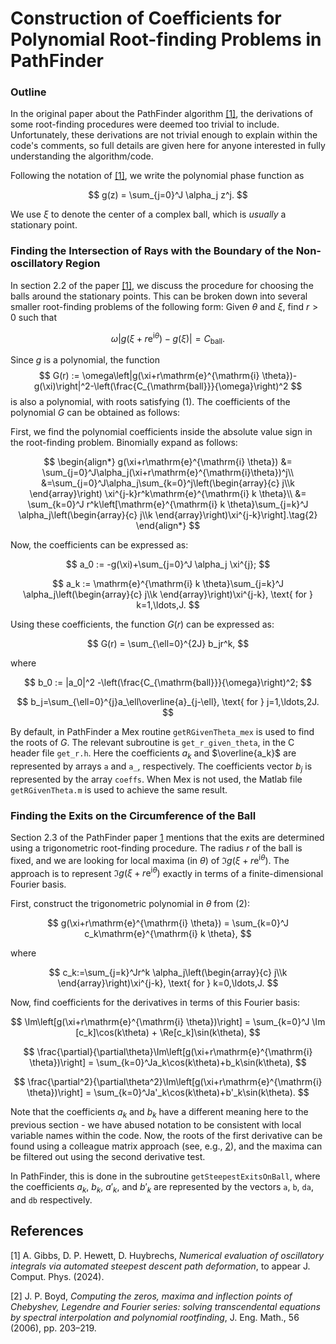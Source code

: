 # Construction of Coefficients for Polynomial Root-finding Problems in PathFinder

### Outline
In the original paper about the PathFinder algorithm [[1]](#references), the derivations of some root-finding procedures were deemed too trivial to include. Unfortunately, these derivations are not trivial enough to explain within the code's comments, so full details are given here for anyone interested in fully understanding the algorithm/code.

Following the notation of [[1]](#references), we write the polynomial phase function as

$$
g(z) = \sum_{j=0}^J \alpha_j z^j.
$$

We use $\xi$ to denote the center of a complex ball, which is *usually* a stationary point.

### Finding the Intersection of Rays with the Boundary of the Non-oscillatory Region
In section 2.2 of the paper [[1]](#references), we discuss the procedure for choosing the balls around the stationary points. This can be broken down into several smaller root-finding problems of the following form: Given $\theta$ and $\xi$, find $r>0$ such that

$$
\begin{equation}
\omega\left|g(\xi+r\mathrm{e}^{\mathrm{i} \theta})-g(\xi)\right|=C_{\mathrm{ball}}.\tag{1}
\end{equation}
$$

Since $g$ is a polynomial, the function
$$
G(r) := \omega\left|g(\xi+r\mathrm{e}^{\mathrm{i} \theta})-g(\xi)\right|^2-\left(\frac{C_{\mathrm{ball}}}{\omega}\right)^2
$$
is also a polynomial, with roots satisfying (1). The coefficients of the polynomial $G$ can be obtained as follows:

First, we find the polynomial coefficients inside the absolute value sign in the root-finding problem. Binomially expand as follows:

$$
\begin{align*}
g(\xi+r\mathrm{e}^{\mathrm{i} \theta}) &= \sum_{j=0}^J\alpha_j(\xi+r\mathrm{e}^{\mathrm{i}\theta})^j\\
	&=\sum_{j=0}^J\alpha_j\sum_{k=0}^j\left(\begin{array}{c}
		j\\k
	\end{array}\right)
	\xi^{j-k}r^k\mathrm{e}^{\mathrm{i} k \theta}\\
&= \sum_{k=0}^J r^k\left[\mathrm{e}^{\mathrm{i} k \theta}\sum_{j=k}^J \alpha_j\left(\begin{array}{c} j\\k \end{array}\right)\xi^{j-k}\right].\tag{2}
\end{align*}
$$

Now, the coefficients can be expressed as:

$$ a_0 := -g(\xi)+\sum_{j=0}^J \alpha_j \xi^{j}; $$

$$ a_k := \mathrm{e}^{\mathrm{i} k \theta}\sum_{j=k}^J \alpha_j\left(\begin{array}{c} j\\k \end{array}\right)\xi^{j-k}, \text{ for } k=1,\ldots,J. $$

Using these coefficients, the function $G(r)$ can be expressed as:

$$ G(r) = \sum_{\ell=0}^{2J} b_jr^k, $$

where

$$ b_0 := |a_0|^2 -\left(\frac{C_{\mathrm{ball}}}{\omega}\right)^2; $$

$$ b_j=\sum_{\ell=0}^{j}a_\ell\overline{a}_{j-\ell}, \text{ for } j=1,\ldots,2J. $$

By default, in PathFinder a Mex routine `getRGivenTheta_mex` is used to find the roots of $G$. The relevant subroutine is `get_r_given_theta`, in the C header file `get_r.h`. Here the coefficients $a_k$ and $\overline{a_k}$ are represented by arrays `a` and `a_`, respectively. The coefficients vector $b_j$ is represented by the array `coeffs`. When Mex is not used, the Matlab file `getRGivenTheta.m` is used to achieve the same result.

### Finding the Exits on the Circumference of the Ball
Section 2.3 of the PathFinder paper [1](#references) mentions that the exits are determined using a trigonometric root-finding procedure. The radius $r$ of the ball is fixed, and we are looking for local maxima (in $\theta$) of $\Im g(\xi+r\mathrm{e}^{\mathrm{i} \theta})$. The approach is to represent $\Im g(\xi+r\mathrm{e}^{\mathrm{i} \theta})$ exactly in terms of a finite-dimensional Fourier basis.

First, construct the trigonometric polynomial in $\theta$ from (2):

$$ g(\xi+r\mathrm{e}^{\mathrm{i} \theta}) = \sum_{k=0}^J c_k\mathrm{e}^{\mathrm{i} k \theta}, $$

where

$$ c_k:=\sum_{j=k}^Jr^k \alpha_j\left(\begin{array}{c} j\\k \end{array}\right)\xi^{j-k}, \text{ for } k=0,\ldots,J. $$

Now, find coefficients for the derivatives in terms of this Fourier basis:

$$ \Im\left[g(\xi+r\mathrm{e}^{\mathrm{i} \theta})\right] = \sum_{k=0}^J \Im [c_k]\cos(k\theta) + \Re[c_k]\sin(k\theta), $$

$$ \frac{\partial}{\partial\theta}\Im\left[g(\xi+r\mathrm{e}^{\mathrm{i} \theta})\right] = \sum_{k=0}^Ja_k\cos(k\theta)+b_k\sin(k\theta), $$

$$ \frac{\partial^2}{\partial\theta^2}\Im\left[g(\xi+r\mathrm{e}^{\mathrm{i} \theta})\right] = \sum_{k=0}^Ja'_k\cos(k\theta)+b'_k\sin(k\theta). $$



Note that the coefficients $a_k$ and $b_k$ have a different meaning here to the previous section - we have abused notation to be consistent with local variable names within the code.
Now, the roots of the first derivative can be found using a colleague matrix approach (see, e.g., [2](#references)), and the maxima can be filtered out using the second derivative test.

In PathFinder, this is done in the subroutine `getSteepestExitsOnBall`, where the coefficients $a_k$, $b_k$, $a'_k$, and $b'_k$ are represented by the vectors `a`, `b`, `da`, and `db` respectively.

## References
[1] A. Gibbs, D. P. Hewett, D. Huybrechs, *Numerical evaluation of oscillatory integrals via automated steepest descent path deformation*, to appear J. Comput. Phys. (2024).

[2] J. P. Boyd, *Computing the zeros, maxima and inflection points of Chebyshev, Legendre and Fourier series: solving transcendental equations by spectral interpolation and polynomial rootfinding*, J. Eng. Math., 56 (2006), pp. 203–219.
